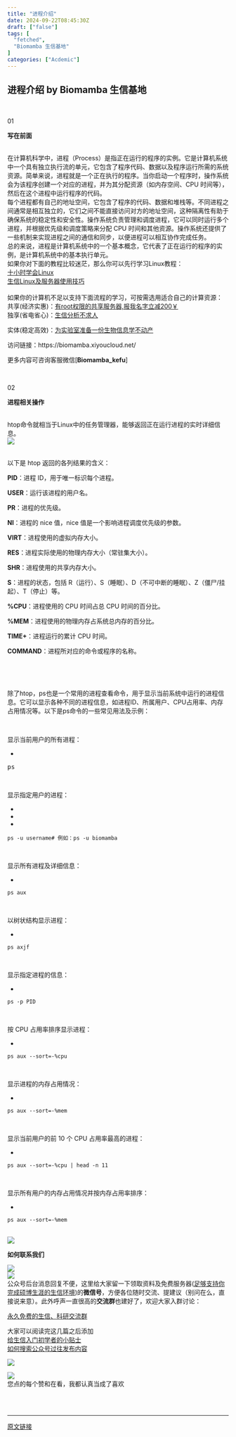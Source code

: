 ```yaml
---
title: "进程介绍"
date: 2024-09-22T08:45:30Z
draft: ["false"]
tags: [
  "fetched",
  "Biomamba 生信基地"
]
categories: ["Acdemic"]
---
```

进程介绍 by Biomamba 生信基地
------
<div><p><br></p><section data-support="96编辑器" data-style-id="50397"><section><section><section><section><p>01</p></section><section><section><p><strong>写在前面</strong></p></section></section></section></section></section></section><section data-support="96编辑器" data-style-id="39921"><section><section><section><section data-support="96编辑器" data-style-id="39921"><section><section><section><section><br></section></section><section><section><span>在计算机科学中，进程（Process）是指正在运行的程序的实例。它是计算机系统中一个具有独立执行流的单元，它包含了程序代码、数据以及程序运行所需的系统资源。</span>简单来说，进程就是一个正在执行的程序。当你启动一个程序时，操作系统会为该程序创建一个对应的进程，并为其分配资源（如内存空间、CPU 时间等），然后在这个进程中运行程序的代码。</section><section><span>每个进程都有自己的地址空间，它包含了程序的代码、数据和堆栈等。不同进程之间通常是相互独立的，它们之间不能直接访问对方的地址空间，这种隔离性有助于确保系统的稳定性和安全性。</span>操作系统负责管理和调度进程，它可以同时运行多个进程，并根据优先级和调度策略来分配 CPU 时间和其他资源。操作系统还提供了一些机制来实现进程之间的通信和同步，以便进程可以相互协作完成任务。</section><section><span>总的来说，进程是计算机系统中的一个基本概念，它代表了正在运行的程序的实例，是计算机系统中的基本执行单元。</span></section><section><span>如果你对下面的教程比较迷茫，那么你可以先行学习<span>Linux教程：</span></span></section><section><a target="_blank" href="http://mp.weixin.qq.com/s?__biz=MzAwMzIzOTk5OQ==&amp;mid=2247505777&amp;idx=1&amp;sn=f3efae390566b838a445ab9f832323c8&amp;chksm=9b3cae21ac4b2737f5923b246470d699474c041bb78de50d2b71b99d537f9f44ca2938002cda&amp;scene=21#wechat_redirect" textvalue="十小时学会Linux" linktype="text" imgurl="" imgdata="null" data-itemshowtype="0" tab="innerlink" data-linktype="2" hasload="1"><span>十小时学会Linux</span></a><br></section><section><a target="_blank" href="https://mp.weixin.qq.com/mp/appmsgalbum?__biz=MzAwMzIzOTk5OQ==&amp;action=getalbum&amp;album_id=2980604042328702978#wechat_redirect" textvalue="生信Linux及服务器使用技巧" linktype="text" imgurl="" imgdata="null" tab="innerlink" data-linktype="2"><span>生信Linux及服务器使用技巧</span></a></section><section><br></section><section><span>如果你的计算机不足以支持下面流程的学习，可按需选用适合自己的计算资源：</span></section><section><span>共享(经济实惠)：</span><a target="_blank" href="http://mp.weixin.qq.com/s?__biz=MzAwMzIzOTk5OQ==&amp;mid=2247503869&amp;idx=1&amp;sn=142f8c7ba8620815a8770773df077f12&amp;chksm=9b3cb6adac4b3fbb1acdf7593df06af5ac77d1fe9c0144c999de7109bd063b76080a33c50e0d&amp;scene=21#wechat_redirect" textvalue="有root权限的共享服务器,报我名字立减200￥" linktype="text" imgurl="" imgdata="null" data-itemshowtype="0" tab="innerlink" data-linktype="2" hasload="1"><span>有root权限的共享服务器,报我名字立减200￥</span></a></section><section><span>独享(省电省心)：</span><a target="_blank" href="http://mp.weixin.qq.com/s?__biz=MzAwMzIzOTk5OQ==&amp;mid=2247508226&amp;idx=1&amp;sn=69e0eea720ac6aecc0362bcb9ac339ba&amp;chksm=9b3cd852ac4b51445651a091be0fb6f638bd8cf5eb399af1c54804631fe3047706cf1d4044de&amp;scene=21#wechat_redirect" textvalue="生信分析不求人" linktype="text" imgurl="" imgdata="null" data-itemshowtype="0" tab="innerlink" data-linktype="2" hasload="1"><span>生信分析不求人</span></a></section><p><a target="_blank" href="http://mp.weixin.qq.com/s?__biz=MzAwMzIzOTk5OQ==&amp;mid=2247508226&amp;idx=1&amp;sn=69e0eea720ac6aecc0362bcb9ac339ba&amp;chksm=9b3cd852ac4b51445651a091be0fb6f638bd8cf5eb399af1c54804631fe3047706cf1d4044de&amp;scene=21#wechat_redirect" textvalue="生信分析不求人" linktype="text" imgurl="" imgdata="null" data-itemshowtype="0" tab="innerlink" data-linktype="2" hasload="1"></a><span>实体(<span>稳定高效</span>)：</span><a target="_blank" href="http://mp.weixin.qq.com/s?__biz=MzAwMzIzOTk5OQ==&amp;mid=2247506028&amp;idx=2&amp;sn=3b479a92f0c6119c4584efbc23b8c32a&amp;chksm=9b3ca13cac4b282a9ffe1fc4f4ab1a50b14688c6490f859ef714b84a755c286cb8a585054486&amp;scene=21#wechat_redirect" textvalue="为实验室准备一份生物信息学不动产" linktype="text" imgurl="" imgdata="null" data-itemshowtype="0" tab="innerlink" data-linktype="2" hasload="1"><span>为实验室准备一份生物信息学不动产</span></a></p><p><span>访问链接：</span><span>https://biomamba.xiyoucloud.net/</span></p><p><span><span>更多内容可咨询客服微信[</span><strong><span>Biomamba_kefu</span></strong><span>]</span></span></p><section><br></section></section></section></section></section></section></section></section></section><section data-support="96编辑器" data-style-id="50397"><section><section><section><section><p>02</p></section><section><section><p><strong>进程相关操作</strong></p></section></section></section></section></section></section><section data-support="96编辑器" data-style-id="39921"><section><section><section><section data-support="96编辑器" data-style-id="39921"><section><section><section><section><br></section></section><section><section>htop命令就相当于Linux中的任务管理器，能够返回正在运行进程的实时详细信息。<br></section><section><img data-galleryid="" data-imgfileid="100026106" data-ratio="1.0198019801980198" data-s="300,640" data-src="https://mmbiz.qpic.cn/mmbiz_png/ImlBFVOwwpyWwQic8HD2OVNfBn4mbvhtyPFzJWgj42IOxleCvOeMB9Ofojc0xic31S4w818bKpPRXLXgeegC7taw/640?wx_fmt=png&amp;from=appmsg" data-type="png" data-w="909" src="https://mmbiz.qpic.cn/mmbiz_png/ImlBFVOwwpyWwQic8HD2OVNfBn4mbvhtyPFzJWgj42IOxleCvOeMB9Ofojc0xic31S4w818bKpPRXLXgeegC7taw/640?wx_fmt=png&amp;from=appmsg"></section><section><br></section><p>以下是 htop 返回的各列结果的含义：</p><p><strong>PID</strong>：进程 ID，用于唯一标识每个进程。</p><p><strong>USER</strong>：运行该进程的用户名。</p><p><strong>PR</strong>：进程的优先级。</p><p><strong>NI</strong>：进程的 nice 值，nice 值是一个影响进程调度优先级的参数。</p><p><strong>VIRT</strong>：进程使用的虚拟内存大小。</p><p><strong>RES</strong>：进程实际使用的物理内存大小（常驻集大小）。</p><p><strong>SHR</strong>：进程使用的共享内存大小。</p><p><strong>S</strong>：进程的状态，包括 R（运行）、S（睡眠）、D（不可中断的睡眠）、Z（僵尸/挂起）、T（停止）等。</p><p><strong>%CPU</strong>：进程使用的 CPU 时间占总 CPU 时间的百分比。</p><p><strong>%MEM</strong>：进程使用的物理内存占系统总内存的百分比。</p><p><strong>TIME+</strong>：进程运行的累计 CPU 时间。</p><p><strong>COMMAND</strong>：进程所对应的命令或程序的名称。</p><p><br></p><p><br></p><section>除了htop，ps也是一个常用的进程查看命令，用于显示当前系统中运行的进程信息。它可以显示各种不同的进程信息，如进程ID、所属用户、CPU占用率、内存占用情况等。以下是ps命令的一些常见用法及示例：</section><p><br></p><p>显示当前用户的所有进程：</p><section><ul><li></ul><pre>ps<code><span><br></span></code></pre></section><p><br></p><p>显示指定用户的进程：</p><section><ul><li><li><li></ul><pre data-lang="nginx"><code><span><span>ps</span> -u username</span></code><code><span><span># 例如：</span></span></code><code><span>ps -u biomamba</span></code></pre></section><p><br></p><p>显示所有进程及详细信息：</p><section><ul><li></ul><pre data-lang="nginx"><code><span><span>ps</span> aux</span></code></pre></section><p><br></p><p>以树状结构显示进程：</p><section><ul><li></ul><pre data-lang="nginx"><code><span><span>ps</span> axjf</span></code></pre></section><p><br></p><p>显示指定进程的信息：</p><section><ul><li></ul><pre data-lang="nginx"><code><span><span>ps</span> -p PID</span></code></pre></section><p><br></p><p>按 CPU 占用率排序显示进程：</p><section><ul><li></ul><pre data-lang="perl"><code><span>ps aux --<span>sort</span>=-%cpu</span></code></pre></section><p><br></p><p>显示进程的内存占用情况：</p><section><ul><li></ul><pre data-lang="perl"><code><span>ps aux --<span>sort</span>=-%mem</span></code></pre></section><p><br></p><p>显示当前用户的前 10 个 CPU 占用率最高的进程：</p><section><ul><li></ul><pre data-lang="perl"><code><span>ps aux --<span>sort</span>=-%cpu | head -n <span>11</span></span></code></pre></section><p><span><br></span></p><p><span>显示所有用户的内存占用情况并按内存占用率排序：</span></p><section><ul><li></ul><pre data-lang="perl"><code><span>ps aux --<span>sort</span>=-%mem</span></code></pre></section><section><br></section></section></section></section></section></section></section></section></section><section><section><section><section><section><section data-support="96编辑器" data-style-id="34887"><section><section data-support="96编辑器" data-style-id="36531"><section data-align="title"><section><section><img data-imgfileid="100026111" data-ratio="0.5106382978723404" data-src="https://mmbiz.qpic.cn/mmbiz_png/Ljib4So7yuWiaFyWDMZJ2713X3DwiaQicG5O8mjlC4kPOluxibs4oDot7AXe0RgoXgMeiaB3KYViadIQqXRoRicyian7KUg/640?wx_fmt=other&amp;wxfrom=5&amp;wx_lazy=1&amp;wx_co=1&amp;tp=webp" data-w="47" data-width="100%" src="https://mmbiz.qpic.cn/mmbiz_png/Ljib4So7yuWiaFyWDMZJ2713X3DwiaQicG5O8mjlC4kPOluxibs4oDot7AXe0RgoXgMeiaB3KYViadIQqXRoRicyian7KUg/640?wx_fmt=other&amp;wxfrom=5&amp;wx_lazy=1&amp;wx_co=1&amp;tp=webp"></section><section><section><section><p><strong>如何联系我们</strong><br></p></section></section><section><img data-imgfileid="100026109" data-ratio="1.163265306122449" data-w="49" data-width="100%" data-src="https://mmbiz.qpic.cn/mmbiz_png/Ljib4So7yuWiaFyWDMZJ2713X3DwiaQicG5OSxqKNRib39TuLic5NT2iaJaI0mIicuvjMZlRPvlqPfgjzg001qlRJTBDRA/640?wx_fmt=other&amp;wxfrom=5&amp;wx_lazy=1&amp;wx_co=1&amp;tp=webp" src="https://mmbiz.qpic.cn/mmbiz_png/Ljib4So7yuWiaFyWDMZJ2713X3DwiaQicG5OSxqKNRib39TuLic5NT2iaJaI0mIicuvjMZlRPvlqPfgjzg001qlRJTBDRA/640?wx_fmt=other&amp;wxfrom=5&amp;wx_lazy=1&amp;wx_co=1&amp;tp=webp"></section></section></section></section></section><section data-support="96编辑器" data-style-id="34624"><section><section><section><img data-imgfileid="100026110" data-ratio="0.2463768115942029" data-w="138" data-src="https://mmbiz.qpic.cn/mmbiz_gif/Ljib4So7yuWiaC0oer2QpXIolHVU3Xibtm9BNWiav660mHaB5qEd1dibMibUicNYmAzBBiadQP2s7HArdUxoWL5cDkTEbQ/640?wx_fmt=gif&amp;wxfrom=5&amp;wx_lazy=1&amp;tp=webp" src="https://mmbiz.qpic.cn/mmbiz_gif/Ljib4So7yuWiaC0oer2QpXIolHVU3Xibtm9BNWiav660mHaB5qEd1dibMibUicNYmAzBBiadQP2s7HArdUxoWL5cDkTEbQ/640?wx_fmt=gif&amp;wxfrom=5&amp;wx_lazy=1&amp;tp=webp"></section><section><section>公众号后台消息回复不便，这里给大家留一下领取资料及免费服务器(<a target="_blank" href="http://mp.weixin.qq.com/s?__biz=MzAwMzIzOTk5OQ==&amp;mid=2247507693&amp;idx=1&amp;sn=d9517a0803ad75cb7be430806834e7b8&amp;chksm=9b3ca7bdac4b2eaba1ad01ed04ab1fbcbafcf4f6ddfe9e4f76ed9229707f545fe7d9c9ffd6ae&amp;scene=21#wechat_redirect" textvalue="足够支持你完成硕博生涯的生信环境" linktype="text" imgurl="" imgdata="null" data-itemshowtype="0" tab="innerlink" data-linktype="2" hasload="1"><span>足够支持你完成硕博生涯的生信环境</span></a>)的<span><strong>微信号</strong></span>，方便各位随时交流、提建议（别问在么，直接说来意）。此外呼声一直很高的<strong><span>交流群</span></strong>也建好了，欢迎大家入群讨论：</section><p><a target="_blank" href="http://mp.weixin.qq.com/s?__biz=MzAwMzIzOTk5OQ==&amp;mid=2247505868&amp;idx=2&amp;sn=20c81313eaef9a7031a84ef3a691d1b5&amp;chksm=9b3cae9cac4b278a42c8de97e864c7664a37e9a4adb5973625fe3f8dd1093e55aeda88d443aa&amp;scene=21#wechat_redirect" textvalue="永久免费的生信、科研交流群" linktype="text" imgurl="" imgdata="null" data-itemshowtype="0" tab="innerlink" data-linktype="2" hasload="1"><span>永久免费的生信、科研交流群</span></a><br></p><section><span>大家可以阅读完这几篇之后添加</span></section><section><span><a target="_blank" href="http://mp.weixin.qq.com/s?__biz=MzAwMzIzOTk5OQ==&amp;mid=2247493329&amp;idx=1&amp;sn=597870b7f7ce10346da3561e7c281627&amp;chksm=9b3c9f81ac4b169794088ce9abbcacb5f18e9fd174fc0d7e28da62d78facadf3100ef38aaf22&amp;scene=21#wechat_redirect" textvalue="给生信入门初学者的小贴士" linktype="text" imgurl="" imgdata="null" data-itemshowtype="0" tab="innerlink" data-linktype="2" hasload="1">给生信入门初学者的小贴士</a><br></span></section><section><a target="_blank" href="http://mp.weixin.qq.com/s?__biz=MzAwMzIzOTk5OQ==&amp;mid=2247506266&amp;idx=2&amp;sn=22b1164bc9602c25620d058847785422&amp;chksm=9b3ca00aac4b291c16d738271746ffb90149282a728f484e8a1952463c46a8e7dc4f883ab928&amp;scene=21#wechat_redirect" textvalue="如何搜索公众号过往发布内容(内含集锦)" linktype="text" imgurl="" imgdata="null" data-itemshowtype="0" tab="innerlink" data-linktype="2" hasload="1"><span>如何搜索公众号过往发布内容</span></a><br></section><p><img data-galleryid="" data-imgfileid="100026108" data-ratio="0.4357976653696498" data-s="300,640" data-src="https://mmbiz.qpic.cn/mmbiz_png/ImlBFVOwwpx6Htt0YEibg4Pn7N7fFUdclZQH9RX6YAUqQG98l3jcz9XjCiatucDpyE0o10sotnD7jiaEIFDOmv8Yw/640?wx_fmt=other&amp;wxfrom=5&amp;wx_lazy=1&amp;wx_co=1&amp;tp=webp" data-type="png" data-w="1028" src="https://mmbiz.qpic.cn/mmbiz_png/ImlBFVOwwpx6Htt0YEibg4Pn7N7fFUdclZQH9RX6YAUqQG98l3jcz9XjCiatucDpyE0o10sotnD7jiaEIFDOmv8Yw/640?wx_fmt=other&amp;wxfrom=5&amp;wx_lazy=1&amp;wx_co=1&amp;tp=webp"></p></section></section></section></section></section></section></section></section></section></section></section><section><section><section><img data-imgfileid="100026112" data-ratio="0.7619047619047619" data-w="84" data-width="80%" data-src="https://mmbiz.qpic.cn/mmbiz_gif/Ljib4So7yuWhFTIP7DCMLPwWh8Yhjs079f1vMqlYdExqbWaZVJyiawKkr21EDSNW740b4yMzkeHxFJULTpZGzYwQ/640?wx_fmt=gif&amp;wxfrom=5&amp;wx_lazy=1&amp;tp=webp" src="https://mmbiz.qpic.cn/mmbiz_gif/Ljib4So7yuWhFTIP7DCMLPwWh8Yhjs079f1vMqlYdExqbWaZVJyiawKkr21EDSNW740b4yMzkeHxFJULTpZGzYwQ/640?wx_fmt=gif&amp;wxfrom=5&amp;wx_lazy=1&amp;tp=webp"></section><section><span>您点的每个赞和在看，我都认真当成了喜欢</span></section></section></section><section><br></section><p><br></p><p><mp-style-type data-value="3"></mp-style-type></p></div>  
<hr>
<a href="https://mp.weixin.qq.com/s/F9PDw4FYnlcJlhfiDe47BQ",target="_blank" rel="noopener noreferrer">原文链接</a>
